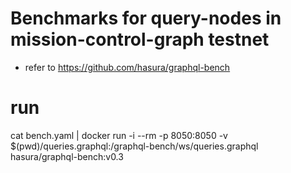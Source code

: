 # Benchmarks for query-nodes in mission-control-graph testnet
* refer to https://github.com/hasura/graphql-bench
# run
cat bench.yaml | docker run -i --rm -p 8050:8050 -v $(pwd)/queries.graphql:/graphql-bench/ws/queries.graphql hasura/graphql-bench:v0.3
